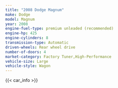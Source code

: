 ```yaml
---
title: "2008 Dodge Magnum"
make: Dodge
model: Magnum
year: 2008
engine-fuel-type: premium unleaded (recommended)
engine-hp: 425
engine-cylinders: 8
transmission-type: Automatic
driven-wheels: Rear wheel drive
number-of-doors: 4
market-category: Factory Tuner,High-Performance
vehicle-size: Large
vehicle-style: Wagon
---
```


{{< car_info >}}
